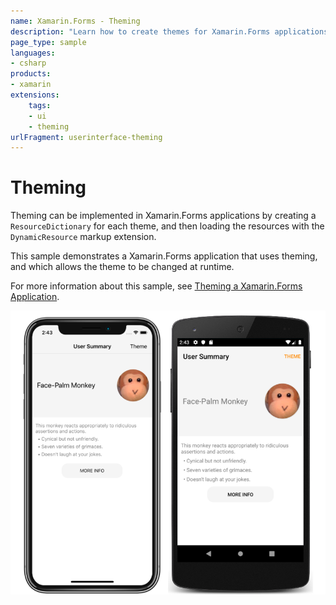 ```yaml
---
name: Xamarin.Forms - Theming
description: "Learn how to create themes for Xamarin.Forms applications, and change the theme at runtime #theming (UI)"
page_type: sample
languages:
- csharp
products:
- xamarin
extensions:
    tags:
    - ui
    - theming
urlFragment: userinterface-theming
---
```


# Theming

Theming can be implemented in Xamarin.Forms applications by creating a `ResourceDictionary` for each theme, and then loading the resources with the `DynamicResource` markup extension.

This sample demonstrates a Xamarin.Forms application that uses theming, and which allows the theme to be changed at runtime.

For more information about this sample, see [Theming a Xamarin.Forms Application](https://docs.microsoft.com/xamarin/xamarin-forms/user-interface/theming/).

![Theming application screenshot](Screenshots/01All.png "Theming application screenshot")
